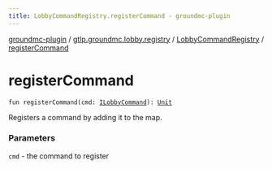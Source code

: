 ```yaml
---
title: LobbyCommandRegistry.registerCommand - groundmc-plugin
---
```


[groundmc-plugin](../../index.html) / [gtlp.groundmc.lobby.registry](../index.html) / [LobbyCommandRegistry](index.html) / [registerCommand](.)

# registerCommand

`fun registerCommand(cmd: `[`ILobbyCommand`](../../gtlp.groundmc.lobby.commands/-i-lobby-command/index.html)`): `[`Unit`](https://kotlinlang.org/api/latest/jvm/stdlib/kotlin/-unit/index.html)

Registers a command by adding it to the map.

### Parameters

`cmd` - the command to register
